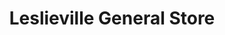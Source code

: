 ---
title: "Leslieville General Store"
url: /leslieville/leslieville-general-store/
shop: Dorfladen
---